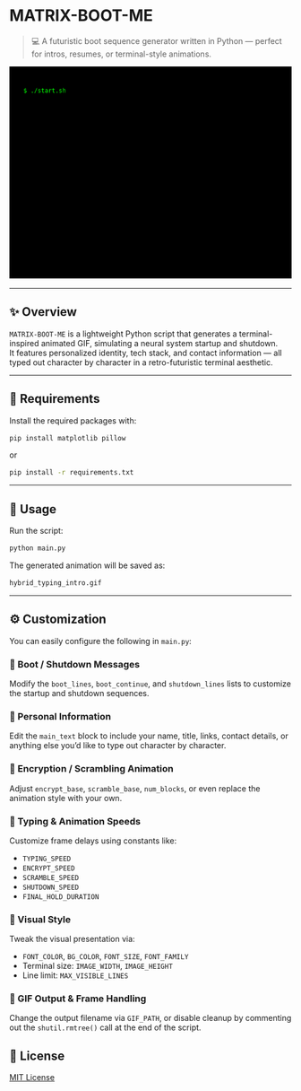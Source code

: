 # MATRIX-BOOT-ME

> 💻 A futuristic boot sequence generator written in Python — perfect for intros, resumes, or terminal-style animations.

![sample](sample/hybrid_typing_intro.gif)

---

## ✨ Overview

`MATRIX-BOOT-ME` is a lightweight Python script that generates a terminal-inspired animated GIF, simulating a neural system startup and shutdown.  
It features personalized identity, tech stack, and contact information — all typed out character by character in a retro-futuristic terminal aesthetic.

---

## 🧰 Requirements

Install the required packages with:

```bash
pip install matplotlib pillow
```

or

```bash
pip install -r requirements.txt
```

---

## 🚀 Usage

Run the script:

```bash
python main.py
```

The generated animation will be saved as:

```txt
hybrid_typing_intro.gif
```

---

## ⚙️ Customization

You can easily configure the following in `main.py`:

### 🔹 Boot / Shutdown Messages

Modify the `boot_lines`, `boot_continue`, and `shutdown_lines` lists to customize the startup and shutdown sequences.

### 🔹 Personal Information

Edit the `main_text` block to include your name, title, links, contact details, or anything else you’d like to type out character by character.

### 🔹 Encryption / Scrambling Animation

Adjust `encrypt_base`, `scramble_base`, `num_blocks`, or even replace the animation style with your own.

### 🔹 Typing & Animation Speeds

Customize frame delays using constants like:

- `TYPING_SPEED`  
- `ENCRYPT_SPEED`  
- `SCRAMBLE_SPEED`  
- `SHUTDOWN_SPEED`  
- `FINAL_HOLD_DURATION`

### 🔹 Visual Style

Tweak the visual presentation via:

- `FONT_COLOR`, `BG_COLOR`, `FONT_SIZE`, `FONT_FAMILY`  
- Terminal size: `IMAGE_WIDTH`, `IMAGE_HEIGHT`  
- Line limit: `MAX_VISIBLE_LINES`

### 🔹 GIF Output & Frame Handling

Change the output filename via `GIF_PATH`, or disable cleanup by commenting out the `shutil.rmtree()` call at the end of the script.

## 📄 License

[MIT License](LICENSE)
